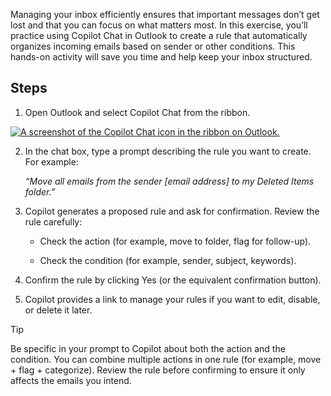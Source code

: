 Managing your inbox efficiently ensures that important messages don’t get lost and that you can focus on what matters most. In this exercise, you’ll practice using Copilot Chat in Outlook to create a rule that automatically organizes incoming emails based on sender or other conditions. This hands-on activity will save you time and help keep your inbox structured.

## Steps

1. Open Outlook and select Copilot Chat from the ribbon.

[![A screenshot of the Copilot Chat icon in the ribbon on Outlook.](manage-email-efficiently/media/button-inline.png)](manage-email-efficiently/media/button-expanded.png")

2. In the chat box, type a prompt describing the rule you want to create. For example:

   *“Move all emails from the sender [email address] to my Deleted Items folder.”*

3. Copilot generates a proposed rule and ask for confirmation. Review the rule carefully:

   - Check the action (for example, move to folder, flag for follow-up).

   - Check the condition (for example, sender, subject, keywords).

4. Confirm the rule by clicking Yes (or the equivalent confirmation button).

5. Copilot provides a link to manage your rules if you want to edit, disable, or delete it later.

> [!TIP]
>
> Be specific in your prompt to Copilot about both the action and the condition. You can combine multiple actions in one rule (for example, move + flag + categorize). Review the rule before confirming to ensure it only affects the emails you intend.